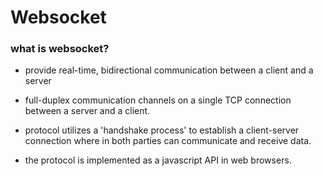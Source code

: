 # Websocket

### what is websocket?

- provide real-time, bidirectional communication between a client and a server

- full-duplex communication channels on a single TCP connection between a server and a client.

- protocol utilizes a 'handshake process' to establish a client-server connection where in both parties can communicate and receive data.

- the protocol is implemented as a javascript API in web browsers.